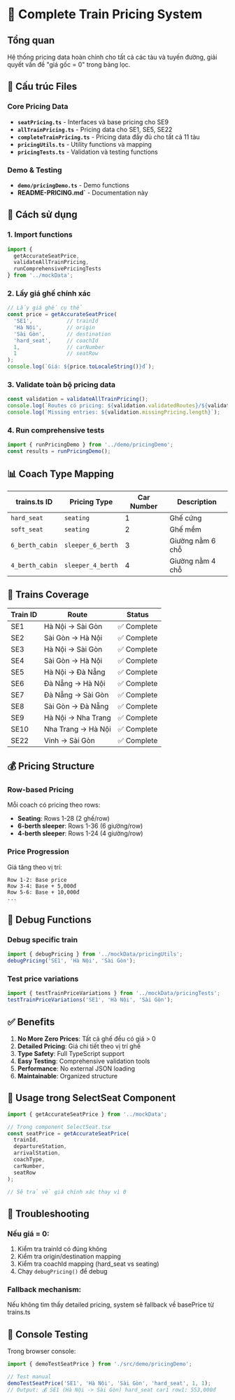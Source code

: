 # 🚂 Complete Train Pricing System

## Tổng quan
Hệ thống pricing data hoàn chỉnh cho tất cả các tàu và tuyến đường, giải quyết vấn đề "giá gốc = 0" trong bảng lọc.

## 📁 Cấu trúc Files

### Core Pricing Data
- **`seatPricing.ts`** - Interfaces và base pricing cho SE9
- **`allTrainPricing.ts`** - Pricing data cho SE1, SE5, SE22  
- **`completeTrainPricing.ts`** - Pricing data đầy đủ cho tất cả 11 tàu
- **`pricingUtils.ts`** - Utility functions và mapping
- **`pricingTests.ts`** - Validation và testing functions

### Demo & Testing
- **`demo/pricingDemo.ts`** - Demo functions
- **README-PRICING.md`** - Documentation này

## 🚀 Cách sử dụng

### 1. Import functions
```typescript
import { 
  getAccurateSeatPrice, 
  validateAllTrainPricing, 
  runComprehensivePricingTests 
} from '../mockData';
```

### 2. Lấy giá ghế chính xác
```typescript
// Lấy giá ghế cụ thể
const price = getAccurateSeatPrice(
  'SE1',           // trainId
  'Hà Nội',        // origin 
  'Sài Gòn',       // destination
  'hard_seat',     // coachId
  1,               // carNumber
  1                // seatRow
);
console.log(`Giá: ${price.toLocaleString()}đ`);
```

### 3. Validate toàn bộ pricing data
```typescript
const validation = validateAllTrainPricing();
console.log(`Routes có pricing: ${validation.validatedRoutes}/${validation.totalRoutes}`);
console.log(`Missing entries: ${validation.missingPricing.length}`);
```

### 4. Run comprehensive tests
```typescript
import { runPricingDemo } from '../demo/pricingDemo';
const results = runPricingDemo();
```

## 📊 Coach Type Mapping

| trains.ts ID | Pricing Type | Car Number | Description |
|-------------|-------------|------------|-------------|
| `hard_seat` | `seating` | 1 | Ghế cứng |
| `soft_seat` | `seating` | 2 | Ghế mềm |
| `6_berth_cabin` | `sleeper_6_berth` | 3 | Giường nằm 6 chỗ |
| `4_berth_cabin` | `sleeper_4_berth` | 4 | Giường nằm 4 chỗ |

## 🚂 Trains Coverage

| Train ID | Route | Status |
|----------|-------|--------|
| SE1 | Hà Nội → Sài Gòn | ✅ Complete |
| SE2 | Sài Gòn → Hà Nội | ✅ Complete |
| SE3 | Hà Nội → Sài Gòn | ✅ Complete |
| SE4 | Sài Gòn → Hà Nội | ✅ Complete |
| SE5 | Hà Nội → Đà Nẵng | ✅ Complete |
| SE6 | Đà Nẵng → Hà Nội | ✅ Complete |
| SE7 | Đà Nẵng → Sài Gòn | ✅ Complete |
| SE8 | Sài Gòn → Đà Nẵng | ✅ Complete |
| SE9 | Hà Nội → Nha Trang | ✅ Complete |
| SE10 | Nha Trang → Hà Nội | ✅ Complete |
| SE22 | Vinh → Sài Gòn | ✅ Complete |

## 💰 Pricing Structure

### Row-based Pricing
Mỗi coach có pricing theo rows:
- **Seating**: Rows 1-28 (2 ghế/row)
- **6-berth sleeper**: Rows 1-36 (6 giường/row) 
- **4-berth sleeper**: Rows 1-24 (4 giường/row)

### Price Progression
Giá tăng theo vị trí:
```
Row 1-2: Base price
Row 3-4: Base + 5,000đ
Row 5-6: Base + 10,000đ
...
```

## 🔧 Debug Functions

### Debug specific train
```typescript
import { debugPricing } from '../mockData/pricingUtils';
debugPricing('SE1', 'Hà Nội', 'Sài Gòn');
```

### Test price variations
```typescript
import { testTrainPriceVariations } from '../mockData/pricingTests';
testTrainPriceVariations('SE1', 'Hà Nội', 'Sài Gòn');
```

## ✅ Benefits

1. **No More Zero Prices**: Tất cả ghế đều có giá > 0
2. **Detailed Pricing**: Giá chi tiết theo vị trí ghế
3. **Type Safety**: Full TypeScript support
4. **Easy Testing**: Comprehensive validation tools
5. **Performance**: No external JSON loading
6. **Maintainable**: Organized structure

## 🎯 Usage trong SelectSeat Component

```typescript
import { getAccurateSeatPrice } from '../mockData';

// Trong component SelectSeat.tsx
const seatPrice = getAccurateSeatPrice(
  trainId,
  departureStation,
  arrivalStation, 
  coachType,
  carNumber,
  seatRow
);

// Sẽ trả về giá chính xác thay vì 0
```

## 🚨 Troubleshooting

### Nếu giá = 0:
1. Kiểm tra trainId có đúng không
2. Kiểm tra origin/destination mapping
3. Kiểm tra coachId mapping (hard_seat vs seating)
4. Chạy `debugPricing()` để debug

### Fallback mechanism:
Nếu không tìm thấy detailed pricing, system sẽ fallback về basePrice từ trains.ts

## 📝 Console Testing

Trong browser console:
```javascript
import { demoTestSeatPrice } from './src/demo/pricingDemo';

// Test manual
demoTestSeatPrice('SE1', 'Hà Nội', 'Sài Gòn', 'hard_seat', 1, 1);
// Output: 💰 SE1 (Hà Nội -> Sài Gòn) hard_seat car1 row1: 553,000đ
```
